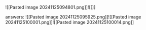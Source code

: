 ![[Pasted image 20241125094801.png]]![[]]

answers:
![[Pasted image 20241125095925.png]]![[Pasted image 20241125100001.png]]![[Pasted image 20241125100014.png]]

